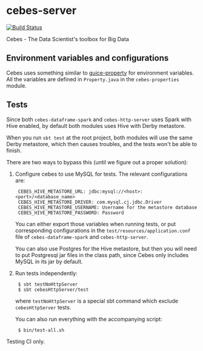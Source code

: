 # cebes-server
[![Build Status](http://ec2-52-52-145-236.us-west-1.compute.amazonaws.com:8080/buildStatus/icon?job=cebes-server-pull-request)](http://ec2-52-52-145-236.us-west-1.compute.amazonaws.com:8080/job/cebes-server-pull-request)

Cebes - The Data Scientist's toolbox for Big Data

## Environment variables and configurations

Cebes uses something similar to [guice-property](https://github.com/phvu/guice-property) for environment variables. 
All the variables are defined in `Property.java` in the `cebes-properties` module.

## Tests

Since both `cebes-dataframe-spark` and `cebes-http-server` uses Spark
with Hive enabled, by default both modules uses Hive with Derby metastore.

When you run `sbt test` at the root project, both modules will use the 
same Derby metastore, which then causes troubles, and the tests won't be 
able to finish.

There are two ways to bypass this (until we figure out a proper solution):

1. Configure cebes to use MySQL for tests. The relevant configurations
are:

        CEBES_HIVE_METASTORE_URL: jdbc:mysql://<host>:<port>/<database_name>
        CEBES_HIVE_METASTORE_DRIVER: com.mysql.cj.jdbc.Driver
        CEBES_HIVE_METASTORE_USERNAME: Username for the metastore database
        CEBES_HIVE_METASTORE_PASSWORD: Password
    
    You can either export those variables when running tests, or put 
    corresponding configurations in the `test/resources/application.conf` file
    of `cebes-dataframe-spark` and `cebes-http-server`.
    
    You can also use Postgres for the Hive metastore, but then you will need
    to put Postgresql jar files in the class path, since Cebes only includes
    MySQL in its jar by default.
    
2. Run tests independently:

        $ sbt testNoHttpServer
        $ sbt cebesHttpServer/test
        
   where `testNoHttpServer` is a special sbt command which exclude `cebesHttpServer` tests.
   
   You can also run everything with the accompanying script:
   
        $ bin/test-all.sh

    
Testing CI only.
